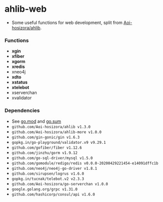 # ahlib-web

+ Some useful functions for web development, split from [Aoi-hosizora/ahlib](https://github.com/Aoi-hosizora/ahlib).

### Functions

+ **xgin**
+ **xfiber**
+ **xgorm**
+ **xredis**
+ xneo4j
+ **xdto**
+ **xstatus**
+ **xtelebot**
+ xserverchan
+ xvalidator

### Dependencies

+ See [go.mod](./go.mod) and [go.sum](./go.sum)
+ `github.com/Aoi-hosizora/ahlib v1.3.0`
+ `github.com/Aoi-hosizora/ahlib-more v1.0.0`
+ `github.com/gin-gonic/gin v1.6.3`
+ `gopkg.in/go-playground/validator.v9 v9.29.1`
+ `github.com/gofiber/fiber v1.12.6`
+ `github.com/jinzhu/gorm v1.9.12`
+ `github.com/go-sql-driver/mysql v1.5.0`
+ `github.com/gomodule/redigo/redis v0.0.0-20200429221454-e14091dffc1b`
+ `github.com/neo4j/neo4j-go-driver v1.8.1`
+ `github.com/sirupsen/logrus v1.6.0`
+ `gopkg.in/tucnak/telebot.v2 v2.3.3`
+ `github.com/Aoi-hosizora/go-serverchan v1.0.0`
+ `google.golang.org/grpc v1.31.0`
+ `github.com/hashicorp/consul/api v1.6.0`
